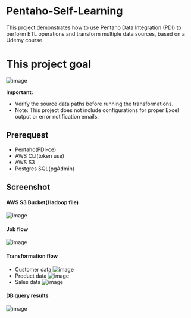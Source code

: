 # Pentaho-Self-Learning
This project demonstrates how to use Pentaho Data Integration (PDI) to perform ETL operations and transform multiple data sources, based on a Udemy course

# This project goal
![image](https://github.com/user-attachments/assets/b78af872-5daa-48f3-ad65-936ec7f267b3)

**Important:**
* Verify the source data paths before running the transformations.
* Note: This project does not include configurations for proper Excel output or error notification emails.

## Prerequest
- Pentaho(PDI-ce)
- AWS CLI(token use)
- AWS S3
- Postgres SQL(pgAdmin)


## Screenshot  
#### AWS S3 Bucket(Hadoop file)
![image](https://github.com/user-attachments/assets/6704f1c6-5968-4cdf-9b4b-d8b5d503e575)

#### Job flow
![image](https://github.com/user-attachments/assets/c0d7bb37-da56-41d0-858b-bcd3b854c01b)

#### Transformation  flow
- Customer data
  ![image](https://github.com/user-attachments/assets/2670076e-34bc-45b8-a84f-a1725bc536d5)
- Product data
  ![image](https://github.com/user-attachments/assets/95a16082-b10c-401f-a680-fbc28bb52f0a)
- Sales data
  ![image](https://github.com/user-attachments/assets/d1e48249-4074-4e95-abeb-71b5f9410515)


#### DB query results
![image](https://github.com/user-attachments/assets/4293be2d-74d6-4b30-9331-5ff33c74d586)

  



